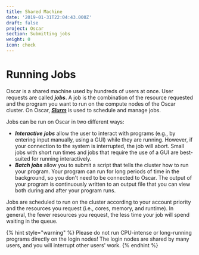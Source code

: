 ```yaml
---
title: Shared Machine
date: '2019-01-31T22:04:43.000Z'
draft: false
project: Oscar
section: Submitting jobs
weight: 0
icon: check
---
```


# Running Jobs

Oscar is a shared machine used by hundreds of users at once. User requests are called _**jobs**_. A job is the combination of the resource requested and the program you want to run on the compute nodes of the Oscar cluster. On Oscar, [_**Slurm**_](https://slurm.schedmd.com) is used to schedule and manage jobs.

Jobs can be run on Oscar in two different ways:

* _**Interactive** **jobs**_ allow the user to interact with programs \(e.g., by entering input manually, using a GUI\) while they are running. However, if your connection to the system is interrupted, the job will abort. Small jobs with short run times and jobs that require the use of a GUI are best-suited for running interactively.
* _**Batch** **jobs**_ allow you to submit a script that tells the cluster how to run your program. Your program can run for long periods of time in the background, so you don't need to be connected to Oscar. The output of your program is continuously written to an output file that you can view both during and after your program runs.

Jobs are scheduled to run on the cluster according to your account priority and the resources you request \(i.e., cores, memory, and runtime\). In general, the fewer resources you request, the less time your job will spend waiting in the queue.

{% hint style="warning" %}
Please do not run CPU-intense or long-running programs directly on the login nodes! The login nodes are shared by many users, and you will interrupt other users' work.
{% endhint %}







